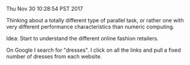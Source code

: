 Thu Nov 30 10:28:54 PST 2017

Thinking about a totally different type of parallel task, or rather one
with very different performance characteristics than numeric computing.

Idea: Start to understand the different online fashion retailers.

On Google I search for "dresses". I click on all the links and pull a fixed
number of dresses from each website.
